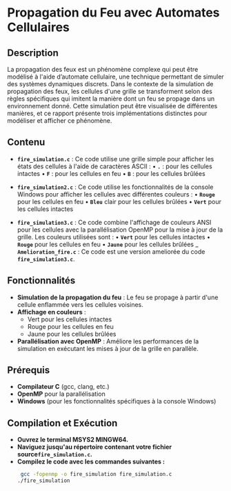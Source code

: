 # Propagation du Feu avec Automates Cellulaires

## Description

La propagation des feux est un phénomène complexe qui peut être modélisé à l'aide d’automate cellulaire, une technique permettant de simuler des systèmes dynamiques discrets. Dans le contexte de la simulation de propagation des feux, les cellules d'une grille se transforment selon des règles spécifiques qui imitent la manière dont un feu se propage dans un environnement donné. Cette simulation peut être visualisée de différentes manières, et ce rapport présente trois implémentations distinctes pour modéliser et afficher ce phénomène.

## Contenu

- **`fire_simulation.c`** :  Ce code utilise une grille simple pour afficher les états des cellules à l'aide de caractères ASCII :
                    •	**`.`** : pour les cellules intactes
                    •	**`F`** : pour les cellules en feu
                    •	**`B`** : pour les cellules brûlées

- **`fire_simulation2.c`** : Ce code utilise les fonctionnalités de la console Windows pour afficher les cellules avec différentes couleurs :
                    •	**`Rouge`** pour les cellules en feu
                    •	**`Bleu`** clair pour les cellules brûlées
                    •	**`Vert`** pour les cellules intactes

- **`fire_simulation3.c`** : Ce code combine l'affichage de couleurs ANSI pour les cellules avec la parallélisation OpenMP pour la mise à jour de la grille. Les couleurs utilisées sont :
                    •	**`Vert`** pour les cellules intactes
                    •	**`Rouge`** pour les cellules en feu
                    •	**`Jaune`** pour les cellules brûlées
  _ **`Amelioration_fire.c`** : Ce code est une version ameliorée du code **`fire_simulation3.c`**.


## Fonctionnalités

- **Simulation de la propagation du feu** : Le feu se propage à partir d'une cellule enflammée vers les cellules voisines.
- **Affichage en couleurs** :
  - Vert pour les cellules intactes
  - Rouge pour les cellules en feu
  - Jaune pour les cellules brûlées
- **Parallélisation avec OpenMP** : Améliore les performances de la simulation en exécutant les mises à jour de la grille en parallèle.

## Prérequis

- **Compilateur C** (gcc, clang, etc.)
- **OpenMP** pour la parallélisation
- **Windows** (pour les fonctionnalités spécifiques à la console Windows)

## Compilation et Exécution

- **Ouvrez le terminal MSYS2 MINGW64.**
- **Naviguez jusqu'au répertoire contenant votre fichier source`fire_simulation.c`.**
- **Compilez le code avec les commandes suivantes :**
   ```sh
    gcc -fopenmp -o fire_simulation fire_simulation.c
   ./fire_simulation


